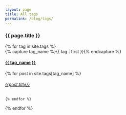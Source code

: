 ```yaml
---
layout: page
title: All tags
permalink: /blog/tags/
---
```



<h3>  {{ page.title }} </h3>

<div id="categories">
{% for tag in site.tags %}
  <div class="category-box" >
    {% capture tag_name %}{{ tag | first }}{% endcapture %}
    <div id="#{{ tag_name | slugize }}"></div>
    <h4 class="tag-head"><a href="{{ site.baseurl }}/blog/tags/{{ tag_name }}">{{ tag_name }}</a></h4>
    <a name="{{ category_name | slugize }}"></a>
     {% for post in site.tags[tag_name] %}
    <article class="center">
      <h6 ><a href="{{ site.baseurl }}{{ post.url }}">{{post.title}}</a></h6>
    </article>


    {% endfor %}

  </div>
{% endfor %}
</div>


